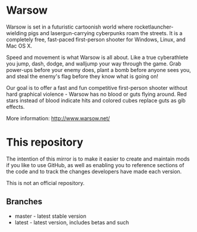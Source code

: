 # Warsow

Warsow is set in a futuristic cartoonish world where rocketlauncher-wielding
pigs and lasergun-carrying cyberpunks roam the streets. It is a completely free,
fast-paced first-person shooter for Windows, Linux, and Mac OS X.

Speed and movement is what Warsow is all about. Like a true cyberathlete you
jump, dash, dodge, and walljump your way through the game. Grab power-ups before
your enemy does, plant a bomb before anyone sees you, and steal the enemy's flag
before they know what is going on!

Our goal is to offer a fast and fun competitive first-person shooter without
hard graphical violence - Warsow has no blood or guts flying around. Red stars
instead of blood indicate hits and colored cubes replace guts as gib effects.

More information: http://www.warsow.net/

# This repository

The intention of this mirror is to make it easier to create and maintain mods
if you like to use GitHub, as well as enabling you to reference sections of the
code and to track the changes developers have made each version.

This is not an official repository.

## Branches

* master - latest stable version
* latest - latest version, includes betas and such
